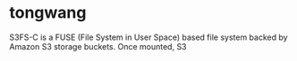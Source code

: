 # tongwang
S3FS-C is a FUSE (File System in User Space) based file system backed by Amazon S3 storage buckets. Once mounted, S3 

